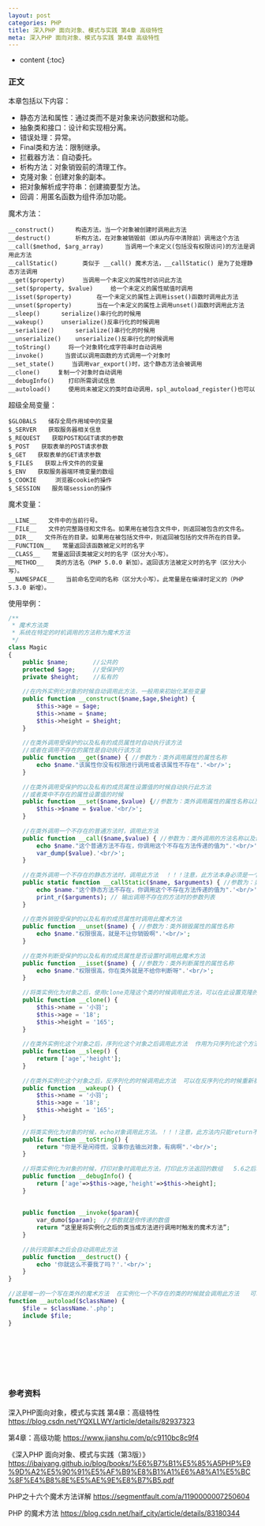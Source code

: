 ```yaml
---
layout: post
categories: PHP
title: 深入PHP 面向对象、模式与实践 第4章 高级特性
meta: 深入PHP 面向对象、模式与实践 第4章 高级特性
---
```

* content
{:toc}

### 正文

本章包括以下内容：
* 静态方法和属性：通过类而不是对象来访问数据和功能。
* 抽象类和接口：设计和实现相分离。
* 错误处理：异常。
* Final类和方法：限制继承。
* 拦截器方法：自动委托。
* 析构方法：对象销毁前的清理工作。
* 克隆对象：创建对象的副本。
* 把对象解析成字符串：创建摘要型方法。
* 回调：用匿名函数为组件添加功能。

魔术方法：
```
__construct()      构造方法，当一个对象被创建时调用此方法
__destruct()       析构方法，在对象被销毁前（即从内存中清除前）调用这个方法
__call($method, $arg_array)      当调用一个未定义(包括没有权限访问)的方法是调用此方法
__callStatic()       类似于 __call() 魔术方法，__callStatic() 是为了处理静态方法调用
__get($property)     当调用一个未定义的属性时访问此方法
__set($property, $value)     给一个未定义的属性赋值时调用
__isset($property)       在一个未定义的属性上调用isset()函数时调用此方法
__unset($property)       当在一个未定义的属性上调用unset()函数时调用此方法
__sleep()      serialize()串行化的时候用
__wakeup()     unserialize()反串行化的时候调用
__serialize()      serialize()串行化的时候用
__unserialize()    unserialize()反串行化的时候调用
__toString()     将一个对象转化成字符串时自动调用
__invoke()      当尝试以调用函数的方式调用一个对象时
__set_state()     当调用var_export()时，这个静态方法会被调用
__clone()     复制一个对象时自动调用
__debugInfo()    打印所需调试信息
__autoload()     使用尚未被定义的类时自动调用，spl_autoload_register()也可以
```

超级全局变量：
```
$GLOBALS　　储存全局作用域中的变量
$_SERVER　　获取服务器相关信息
$_REQUEST　　获取POST和GET请求的参数
$_POST　　获取表单的POST请求参数
$_GET　　获取表单的GET请求参数
$_FILES　　获取上传文件的的变量
$_ENV　　获取服务器端环境变量的数组
$_COOKIE　　  浏览器cookie的操作
$_SESSION　　服务端session的操作
```

魔术变量：
```
__LINE__　　文件中的当前行号。
__FILE__　　文件的完整路径和文件名。如果用在被包含文件中，则返回被包含的文件名。
__DIR__　　文件所在的目录。如果用在被包括文件中，则返回被包括的文件所在的目录。
__FUNCTION__　　常量返回该函数被定义时的名字
__CLASS__　　常量返回该类被定义时的名字（区分大小写）。
__METHOD__　　类的方法名（PHP 5.0.0 新加）。返回该方法被定义时的名字（区分大小写）。
__NAMESPACE__　　当前命名空间的名称（区分大小写）。此常量是在编译时定义的（PHP 5.3.0 新增）。
```

使用举例：
```php
/**
 * 魔术方法类
 * 系统在特定的时机调用的方法称为魔术方法
 */
class Magic 
{
	public $name;       //公共的
	protected $age;		//受保护的 
	private $height;	//私有的
 
	//在内外实例化对象的时候自动调用此方法，一般用来初始化某些变量
	public function __construct($name,$age,$height)	{
		$this->age = $age;
		$this->name = $name;
		$this->height = $height;
	}
 
	//在类外调用受保护的以及私有的成员属性时自动执行该方法
	//或者在调用不存在的属性是自动执行该方法
	public function __get($name) { //参数为：类外调用属性的属性名称
		echo $name."该属性你没有权限进行调用或者该属性不存在".'<br/>';
	}
 
	//在类外调用受保护的以及私有的成员属性设置值的时候自动执行此方法
	//或者类中不存在的属性设置值的时候	
	public function __set($name,$value) {//参数为：类外调用属性的属性名称以及对属性需要设置的值
		$this->$name = $value.'<br/>';
	}
 
	//在类外调用一个不存在的普通方法时，调用此方法  
	public function __call($name,$value) { //参数为：类外调用的方法名称以及调用此方法时传递的参数
		echo $name."这个普通方法不存在，你调用这个不存在方法传递的值为".'<br/>';
		var_dump($value).'<br/>';
	}
 
	//在类外调用一个不存在的静态方法时，调用此方法  ！！！注意，此方法本身必须是一个静态方法，使用static修饰过的方法称为静态方法
	public static function __callStatic($name, $arguments) { //参数为：类外调用的方法名称以及调用此方法时传递的参数
		echo $name."这个静态方法不存在，你调用这个不存在方法传递的值为".'<br/>';
		print_r($arguments); // 输出调用不存在的方法时的参数列表
	}
 
	//在类外销毁受保护的以及私有的成员属性时调用此魔术方法
	public function __unset($name) { //参数为：类外销毁属性的属性名称
		echo $name."权限很高，就是不让你销毁啊".'<br/>';
	}
 
	//在类外判断受保护的以及私有的成员属性是否设置时调用此魔术方法
	public function __isset($name) { //参数为：类外判断属性的属性名称
		echo $name."权限很高，你在类外就是不给你判断呀".'<br/>';
	}
 
	//将类实例化为对象之后，使用clone克隆这个类的时候调用此方法，可以在此设置克隆的类的成员属性
	public function __clone() {
		$this->name = '小羽';
		$this->age = '18';
		$this->height = '165';
	}
 
	//在类外实例化这个对象之后，序列化这个对象之后调用此方法  作用为只序列化这个方法中返回的成员属性
	public function __sleep() {
		return ['age','height'];
	}
 
	//在类外实例化这个对象之后，反序列化的时候调用此方法  可以在反序列化的时候重新初始化成员属性
	public function __wakeup() {
		$this->name = '小羽';
		$this->age = '18';
		$this->height = '165';
	}
 
	//将类实例化为对象的时候，echo对象调用此方法。！！！注意，此方法内只能return不能echo
	public function __toString() {
		return "你是不是闲得慌，没事你去输出对象，有病啊".'<br/>';
	}
 
	//将类实例化为对象的时候，打印对象时调用此方法，打印此方法返回的数组   5.6之后才有这个魔术方法
	public function __debugInfo() {
		return ['age'=>$this->age,'height'=>$this->height];
	}
	
	
    public function __invoke($param){
        var_dumo($param);  //参数就是你传递的数值
        return “这里是将实例化之后的类当成方法进行调用时触发的魔术方法”;
    }
 
	//执行完脚本之后会自动调用此方法
	public function __destruct() {
		echo '你就这么不要我了吗？'.'<br/>';
	}
}
 
//这是唯一的一个写在类外的魔术方法  在实例化一个不存在的类的时候就会调用此方法   可以用在需要某些类但是没有引入的情况
function __autoload($className) {
	$file = $className.'.php';
	include $file;
}
```

<br/><br/><br/><br/><br/>
### 参考资料

深入PHP面向对象，模式与实践 第4章：高级特性 <https://blog.csdn.net/YQXLLWY/article/details/82937323>

第4章：高级功能 <https://www.jianshu.com/p/c9110bc8c9f4>

《深入PHP 面向对象、模式与实践（第3版）》 <https://ibaiyang.github.io/blog/books/%E6%B7%B1%E5%85%A5PHP%E9%9D%A2%E5%90%91%E5%AF%B9%E8%B1%A1%E6%A8%A1%E5%BC%8F%E4%B8%8E%E5%AE%9E%E8%B7%B5.pdf>

PHP之十六个魔术方法详解 <https://segmentfault.com/a/1190000007250604>

PHP 的魔术方法 <https://blog.csdn.net/haif_city/article/details/83180344>
